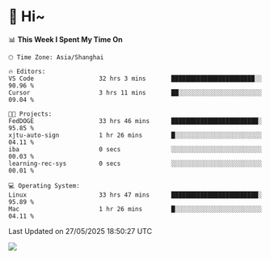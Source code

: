 # 👋 Hi~

<!--START_SECTION:waka-->
📊 **This Week I Spent My Time On** 

```text
🕑︎ Time Zone: Asia/Shanghai

🔥 Editors: 
VS Code                  32 hrs 3 mins       ███████████████████████░░   90.96 % 
Cursor                   3 hrs 11 mins       ██░░░░░░░░░░░░░░░░░░░░░░░   09.04 % 

🐱‍💻 Projects: 
FedDOGE                  33 hrs 46 mins      ████████████████████████░   95.85 % 
xjtu-auto-sign           1 hr 26 mins        █░░░░░░░░░░░░░░░░░░░░░░░░   04.11 % 
iba                      0 secs              ░░░░░░░░░░░░░░░░░░░░░░░░░   00.03 % 
learning-rec-sys         0 secs              ░░░░░░░░░░░░░░░░░░░░░░░░░   00.01 % 

💻 Operating System: 
Linux                    33 hrs 47 mins      ████████████████████████░   95.89 % 
Mac                      1 hr 26 mins        █░░░░░░░░░░░░░░░░░░░░░░░░   04.11 % 
```


 Last Updated on 27/05/2025 18:50:27 UTC
<!--END_SECTION:waka-->

![](https://komarev.com/ghpvc/?username=lvdongyi&label=Profile%20views&color=0e75b6&style=flat)
<!---
lvdongyi/lvdongyi is a ✨ special ✨ repository because its `README.md` (this file) appears on your GitHub profile.
You can click the Preview link to take a look at your changes.
--->
